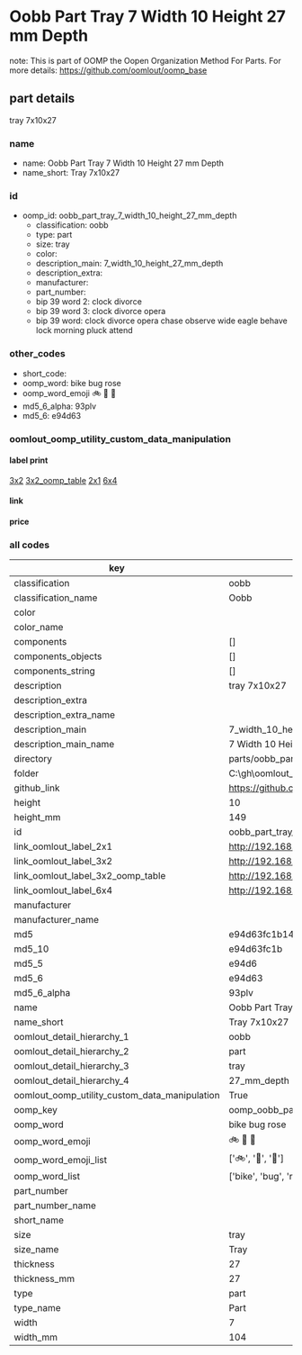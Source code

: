 # Oobb Part Tray 7 Width 10 Height 27 mm Depth  

note: This is part of OOMP the Oopen Organization Method For Parts. For more details: https://github.com/oomlout/oomp_base

##  part details
  



tray 7x10x27



### name
* name: Oobb Part Tray 7 Width 10 Height 27 mm Depth
* name_short: Tray 7x10x27 
### id
* oomp_id: oobb_part_tray_7_width_10_height_27_mm_depth
  * classification: oobb
  * type: part
  * size: tray
  * color: 
  * description_main: 7_width_10_height_27_mm_depth
  * description_extra: 
  * manufacturer: 
  * part_number: 
  * bip 39 word 2: clock divorce
  * bip 39 word 3: clock divorce opera
  * bip 39 word: clock divorce opera chase observe wide eagle behave lock morning pluck attend

### other_codes
* short_code: 
* oomp_word: bike bug rose
* oomp_word_emoji :bike: :bug: :rose:
* md5_6_alpha: 93plv
* md5_6: e94d63






### oomlout_oomp_utility_custom_data_manipulation
#### label print
[3x2](http://192.168.1.245:1112/?label=oomp%2093plv)
[3x2_oomp_table](http://192.168.1.108:1112/?label=oomp%2093plv)
[2x1](http://192.168.1.242:1112/?label=oomp%2093plv)
[6x4](http://192.168.1.55:1112/?label=oomp%2093plv)    

#### link

                              

#### price







### all codes 
| key | value |  
| --- | --- |  
| classification | oobb |  
| classification_name | Oobb |  
| color |  |  
| color_name |  |  
| components | [] |  
| components_objects | [] |  
| components_string | [] |  
| description | tray 7x10x27 |  
| description_extra |  |  
| description_extra_name |  |  
| description_main | 7_width_10_height_27_mm_depth |  
| description_main_name | 7 Width 10 Height 27 mm Depth |  
| directory | parts/oobb_part_tray_7_width_10_height_27_mm_depth |  
| folder | C:\gh\oomlout_oobb_version_4_generated_parts\parts\oobb_part_tray_7_width_10_height_27_mm_depth |  
| github_link | https://github.com/oomlout/oomlout_oomp_part_src/tree/main/parts/oobb_part_tray_7_width_10_height_27_mm_depth |  
| height | 10 |  
| height_mm | 149 |  
| id | oobb_part_tray_7_width_10_height_27_mm_depth |  
| link_oomlout_label_2x1 | http://192.168.1.242:1112/?label=oomp%2093plv |  
| link_oomlout_label_3x2 | http://192.168.1.245:1112/?label=oomp%2093plv |  
| link_oomlout_label_3x2_oomp_table | http://192.168.1.108:1112/?label=oomp%2093plv |  
| link_oomlout_label_6x4 | http://192.168.1.55:1112/?label=oomp%2093plv |  
| manufacturer |  |  
| manufacturer_name |  |  
| md5 | e94d63fc1b1468a3eacc326b3690015b |  
| md5_10 | e94d63fc1b |  
| md5_5 | e94d6 |  
| md5_6 | e94d63 |  
| md5_6_alpha | 93plv |  
| name | Oobb Part Tray 7 Width 10 Height 27 mm Depth |  
| name_short | Tray 7x10x27  |  
| oomlout_detail_hierarchy_1 | oobb |  
| oomlout_detail_hierarchy_2 | part |  
| oomlout_detail_hierarchy_3 | tray |  
| oomlout_detail_hierarchy_4 | 27_mm_depth |  
| oomlout_oomp_utility_custom_data_manipulation | True |  
| oomp_key | oomp_oobb_part_tray_7_width_10_height_27_mm_depth |  
| oomp_word | bike bug rose |  
| oomp_word_emoji | :bike: :bug: :rose: |  
| oomp_word_emoji_list | [':bike:', ':bug:', ':rose:'] |  
| oomp_word_list | ['bike', 'bug', 'rose'] |  
| part_number |  |  
| part_number_name |  |  
| short_name |  |  
| size | tray |  
| size_name | Tray |  
| thickness | 27 |  
| thickness_mm | 27 |  
| type | part |  
| type_name | Part |  
| width | 7 |  
| width_mm | 104 |  
